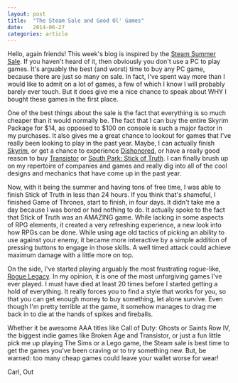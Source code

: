 ```yaml
---
layout: post
title:  "The Steam Sale and Good Ol' Games"
date:   2014-06-27
categories: article
---
```


Hello, again friends! This week's blog is inspired by the [Steam Summer Sale][steam]. If you haven't heard of it, then obviously you don't use a PC to play games. It's arguably the best (and worst) time to buy any PC game, because there are just so many on sale. In fact, I've spent way more than I would like to admit on a lot of games, a few of which I know I will probably barely ever touch. But it does give me a nice chance to speak about WHY I bought these games in the first place.

One of the best things about the sale is the fact that everything is so much cheaper than it would normally be. The fact that I can buy the entire Skyrim Package for $14, as opposed to $100 on console is such a major factor in my purchases. It also gives me a great chance to lookout for games that I've really been looking to play in the past year. Maybe, I can actually finish [Skyrim][skyrim], or get a chance to experience [Dishonored][dishonored], or have a really good reason to buy [Transistor][transistor] or [South Park: Stick of Truth][south park]. I can finally brush up on my repertoire of companies and games and really dig into all of the cool designs and mechanics that have come up in the past year.

Now, with it being the summer and having tons of free time, I was able to finish Stick of Truth in less than 24 hours. If you think that's shameful, I finished Game of Thrones, start to finish, in four days. It didn't take me a day because I was bored or had nothing to do. It actually spoke to the fact that Stick of Truth was an AMAZING game. While lacking in some aspects of RPG elements, it created a very refreshing experience, a new look into how RPGs can be done. While using age old tactics of picking an ability to use against your enemy, it became more interactive by a simple addition of pressing buttons to engage in those skills. A well timed attack could achieve maximum damage with a little more on top.

On the side, I've started playing arguably the most frustrating rogue-like, [Rogue Legacy][rl]. In my opinion, it is one of the most unforgiving games I've ever played. I must have died at least 20 times before I started getting a hold of everything. It really forces you to find a style that works for you, so that you can get enough money to buy something, let alone survive. Even though I'm pretty terrible at the game, it somehow manages to drag me back in to die at the hands of spikes and fireballs.

Whether it be awesome AAA titles like Call of Duty: Ghosts or Saints Row IV, the biggest indie games like Broken Age and Transistor, or just a fun little pick me up playing The Sims or a Lego game, the Steam sale is best time to get the games you've been craving or to try something new. But, be warned: too many cheap games could leave your wallet worse for wear!

Carl, Out

[steam]: http://store.steampowered.com/
[skyrim]: http://www.elderscrolls.com/skyrim
[dishonored]: http://www.dishonored.com/
[transistor]: http://supergiantgames.com/index.php/transistor/
[south park]: http://southpark.ubi.com/stickoftruth/en-us/home/index.aspx
[rl]: http://roguelegacy.com/